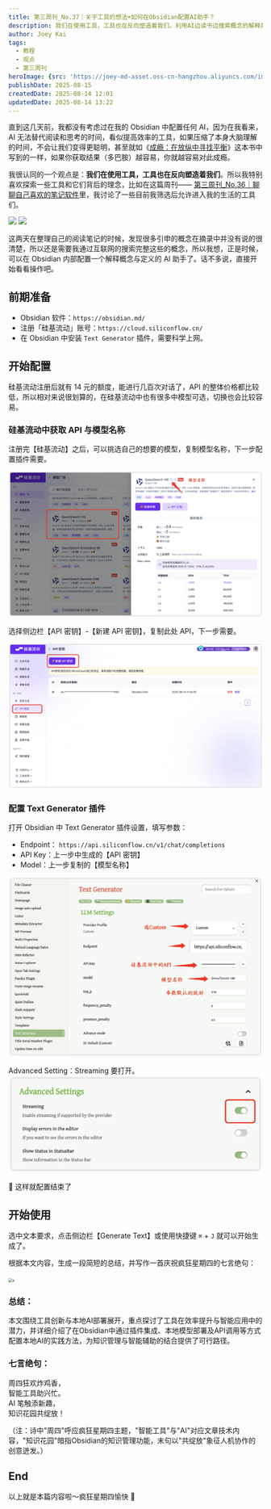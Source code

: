 ```yaml
---
title: 第三周刊_No.37｜关于工具的想法+如何在Obsidian配置AI助手？
description: 我们在使用工具，工具也在反向塑造着我们。利用AI边读书边搜索概念的解释并整合理解。
author: Joey Kai
tags:
  - 教程
  - 观点
  - 第三周刊
heroImage: {src: 'https://joey-md-asset.oss-cn-hangzhou.aliyuncs.com/img/202508141314791.png', inferSize: true, color: '#E0D5FB'}
publishDate: 2025-08-15
createdDate: 2025-08-14 12:01
updatedDate: 2025-08-14 13:22
---
```


直到这几天前，我都没有考虑过在我的 Obsidian 中配置任何 AI，因为在我看来，AI 无法替代阅读和思考的时间，看似提高效率的工具，如果压缩了本身大脑理解的时间，不会让我们变得更聪明，甚至就如《[成瘾：在放纵中寻找平衡]([成瘾：在放纵中寻找平衡](https://note.joeytoday.com/Books/%E6%88%90%E7%98%BE/MOC%EF%BD%9C%E6%88%90%E7%98%BE%EF%BC%9A%E5%9C%A8%E6%94%BE%E7%BA%B5%E4%B8%AD%E5%AF%BB%E6%89%BE%E5%B9%B3%E8%A1%A1/))》这本书中写到的一样，如果你获取结果（多巴胺）越容易，你就越容易对此成瘾。

我很认同的一个观点是：**我们在使用工具，工具也在反向塑造着我们**。所以我特别喜欢探索一些工具和它们背后的理念，比如在这篇周刊—— [第三周刊_No.36｜聊聊自己喜欢的笔记软件](https://www.joeytoday.com/blog/2025/weekly-036-my-note-taking-software)里，我讨论了一些目前我筛选后允许进入我的生活的工具们。

<img src="https://joey-md-asset.oss-cn-hangzhou.aliyuncs.com/img/202508141314789.jpeg" style="width: 300px; " />

<img src="https://joey-md-asset.oss-cn-hangzhou.aliyuncs.com/img/202508141314790.jpeg" style="width:300px;" />

这两天在整理自己的阅读笔记的时候，发现很多引申的概念在摘录中并没有说的很清楚，所以还是需要我通过互联网的搜索完整这些的概念，所以我想，正是时候，可以在 Obsidian 内部配置一个解释概念与定义的 AI 助手了。话不多说，直接开始看看操作吧。

## 前期准备

- Obsidian 软件：`https://obsidian.md/`
- 注册「硅基流动」账号：`https://cloud.siliconflow.cn/`
- 在 Obsidian 中安装 `Text Generator` 插件，需要科学上网。

## 开始配置

硅基流动注册后就有 14 元的额度，能进行几百次对话了，API 的整体价格都比较低，所以相对来说很划算的，在硅基流动中也有很多中模型可选，切换也会比较容易。

### 硅基流动中获取 API 与模型名称

注册完【硅基流动】之后，可以挑选自己的想要的模型，复制模型名称，下一步配置插件需要。

![202508141314791](../assets/2025/202508141314791.png)

选择侧边栏【API 密钥】-【新建 API 密钥】，复制此处 API，下一步需要。

![202508141314792](../assets/2025/202508141314792.png)

### 配置 Text Generator 插件

打开 Obsidian 中 Text Generator 插件设置，填写参数：
- Endpoint：
  `https://api.siliconflow.cn/v1/chat/completions`
- API Key：上一步中生成的【API 密钥】
- Model：上一步复制的【模型名称】

![202508141314793](../assets/2025/202508141314793.png)

Advanced Setting：Streaming 要打开。
![202508141314794](../assets/2025/202508141314794.png)

🎉 这样就配置结束了

## 开始使用

选中文本要求，点击侧边栏【Generate Text】或使用快捷键 `⌘` + `J` 就可以开始生成了。

根据本文内容，生成一段简短的总结，并写作一首庆祝疯狂星期四的七言绝句：

<img src="https://joey-md-asset.oss-cn-hangzhou.aliyuncs.com/img/202508141314795.gif" alt="z" style="zoom:50%;" />

### 总结：
本文围绕工具创新与本地AI部署展开，重点探讨了工具在效率提升与智能应用中的潜力，并详细介绍了在Obsidian中通过插件集成、本地模型部署及API调用等方式配置本地AI的实践方法，为知识管理与智能辅助的结合提供了可行路径。

### 七言绝句：
周四狂欢炸鸡香，  
智能工具助兴忙。  
AI 笔触添新趣，  
知识花园共绽放！  

（注：诗中"周四"呼应疯狂星期四主题，"智能工具"与"AI"对应文章技术内容，"知识花园"暗指Obsidian的知识管理功能，末句以"共绽放"象征人机协作的创意迸发。）

## End

以上就是本篇内容啦～疯狂星期四愉快 🎉

